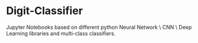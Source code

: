 # Digit-Classifier
Jupyter Notebooks based on different python Neural Network \ CNN \ Deep Learning libraries and multi-class classifiers.
